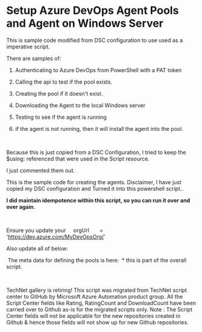 ﻿Setup Azure DevOps Agent Pools and Agent on Windows Server
==========================================================

            

This is sample code modified from DSC configuration to use used as a imperative script.


There are samples of:


1) Authenticating to Azure DevOps from PowerShell with a PAT token


2) Calling the api to test if the pool exists.


3) Creating the pool if it doesn't exist.


4) Downloading the Agent to the local Windows server


5) Testing to see if the agent is running


6) if the agent is not running, then it will install the agent into the pool.


 


Because this is just copied from a DSC Configuration, I tried to keep the $using: referenced that were used in the Script resource.


I just commented them out.


This is the sample code for creating the agents. Disclaimer, I have just copied my DSC configuration and Turned it into this powershell script..


**I did maintain idempotence within this script, so you can run it over and over again.**


 


Ensure you update your     orgUrl       = 'https://dev.azure.com/MyDevOpsOrg/'


Also update all of below:


 The meta data for defining the pools is here:  * this is part of the overall script.

 

        
    
TechNet gallery is retiring! This script was migrated from TechNet script center to GitHub by Microsoft Azure Automation product group. All the Script Center fields like Rating, RatingCount and DownloadCount have been carried over to Github as-is for the migrated scripts only. Note : The Script Center fields will not be applicable for the new repositories created in Github & hence those fields will not show up for new Github repositories.
